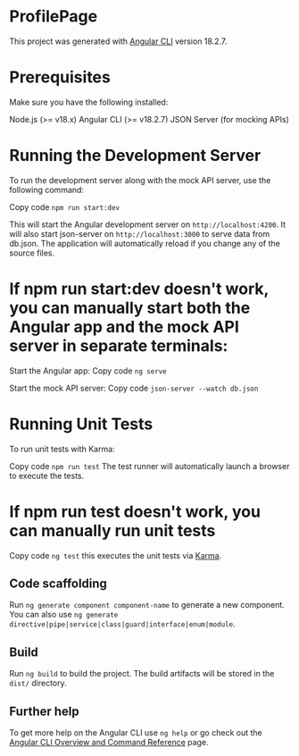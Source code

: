 # ProfilePage

This project was generated with [Angular CLI](https://github.com/angular/angular-cli) version 18.2.7.

# Prerequisites

Make sure you have the following installed:

Node.js (>= v18.x)
Angular CLI (>= v18.2.7)
JSON Server (for mocking APIs)

# Running the Development Server

To run the development server along with the mock API server, use the following command:

Copy code
`npm run start:dev`

This will start the Angular development server on `http://localhost:4200`.
It will also start json-server on `http://localhost:3000` to serve data from db.json.
The application will automatically reload if you change any of the source files.

# If npm run start:dev doesn't work, you can manually start both the Angular app and the mock API server in separate terminals:

Start the Angular app:
Copy code
`ng serve`

Start the mock API server:
Copy code
`json-server --watch db.json`

# Running Unit Tests

To run unit tests with Karma:

Copy code
`npm run test`
The test runner will automatically launch a browser to execute the tests.

# If npm run test doesn't work, you can manually run unit tests

Copy code
`ng test`
this executes the unit tests via [Karma](https://karma-runner.github.io).

## Code scaffolding

Run `ng generate component component-name` to generate a new component. You can also use `ng generate directive|pipe|service|class|guard|interface|enum|module`.

## Build

Run `ng build` to build the project. The build artifacts will be stored in the `dist/` directory.

## Further help

To get more help on the Angular CLI use `ng help` or go check out the [Angular CLI Overview and Command Reference](https://angular.dev/tools/cli) page.
